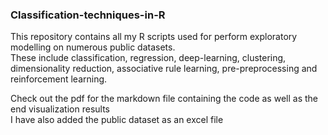 ### Classification-techniques-in-R
This repository contains all my R scripts used for perform exploratory modelling on numerous public datasets.  
These include classification, regression, deep-learning, clustering, dimensionality reduction, associative rule learning, pre-preprocessing and reinforcement learning.

Check out the pdf for the markdown file containing the code as well as the end visualization results  
I have also added the public dataset as an excel file
